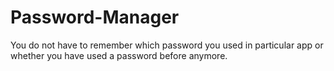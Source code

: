 # Password-Manager
 You do not have to remember which password you used in particular app or whether you have used a password before anymore.
